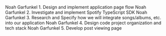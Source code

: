 Noah Garfunkel 1. Design and implement application page flow
Noah Garfunkel 2. Investigate and implement Spotify TypeScript SDK
Noah Garfunkel 3. Research and Specify how we will integrate songs/albums, etc. into our application
Noah Garfunkel 4. Design code project organization and tech stack 
Noah Garfunkel 5. Develop post viewing page
